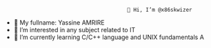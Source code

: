                                             👋 Hi, I’m @x86skwizer
- 🤝 My fullname: Yassine AMRIRE
- 👀 I’m interested in any subject related to IT
- 🌱 I’m currently learning C/C++ language and UNIX fundamentals 
A

